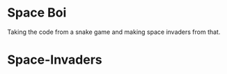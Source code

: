 # Space Boi
Taking the code from a snake game and making space invaders from that.
# Space-Invaders
